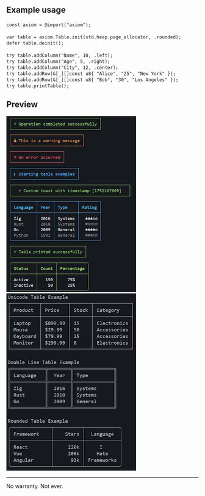 ## Example usage

```zig
const axiom = @import("axiom");

var table = axiom.Table.init(std.heap.page_allocator, .rounded);
defer table.deinit();

try table.addColumn("Name", 10, .left);
try table.addColumn("Age", 5, .right);
try table.addColumn("City", 12, .center);
try table.addRow(&[_][]const u8{ "Alice", "25", "New York" });
try table.addRow(&[_][]const u8{ "Bob", "30", "Los Angeles" });
try table.printTable();
```

## Preview

<img src="img/screen_2.png">
<img src="img/screen.png">

---

No warranty. Not ever.
